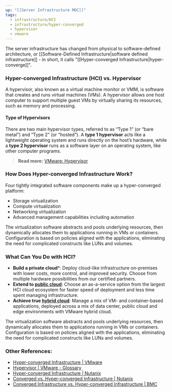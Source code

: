 ```yaml
---
up: "[[Server Infrastructure MOC]]"
tags:
  - infrastructure/HCI
  - infrastructure/hyper-converged
  - hypervisor
  - vmware
---
```

The server infrastructure has changed from physical to software-defined architecture, or [[Software-Defined Infrastructure|software defined infrastructure]] - in short, it calls "[[Hyper-converged Infrastructure|hyper-converge]]".

### Hyper-converged Infrastructure (HCI) vs. Hypervisor
A hypervisor, also known as a virtual machine monitor or VMM, is software that creates and runs virtual machines (VMs). A hypervisor allows one host computer to support multiple guest VMs by virtually sharing its resources, such as memory and processing. 

#### Type of Hypervisors
There are two main hypervisor types, referred to as “Type 1” (or “bare metal”) and “Type 2” (or “hosted”). A **type 1 hypervisor** acts like a lightweight operating system and runs directly on the host’s hardware, while a **type 2 hypervisor** runs as a software layer on an operating system, like other computer programs. 

>**Read more:** [VMware: Hypervisor](https://www.vmware.com/topics/glossary/c*ontent/hypervisor.html?resource=cat-1243073610#cat-1243073610)

### How Does Hyper-converged Infrastructure Work?
Four tightly integrated software components make up a hyper-converged platform: 
-   Storage virtualization
-   Compute virtualization
-   Networking virtualization
-   Advanced management capabilities including automation 

The virtualization software abstracts and pools underlying resources, then dynamically allocates them to applications running in VMs or containers. Configuration is based on policies aligned with the applications, eliminating the need for complicated constructs like LUNs and volumes.

### What Can You Do with HCI?
- **Build a private cloud***: Deploy cloud-like infrastructure on-premises with lower costs, more control, and improved security. Choose from multiple hardware possibilities from our certified partners.
- **Extend to [public cloud](https://www.vmware.com/topics/glossary/content/public-cloud)**: Choose an as-a-service option from the largest HCI cloud ecosystem for faster speed of deployment and less time spent managing infrastructure.
- **Achieve true [hybrid cloud](https://www.vmware.com/topics/glossary/content/hybrid-cloud)**: Manage a mix of VM- and container-based applications, deployed across a mix of data center, public cloud and edge environments with VMware hybrid cloud.

The virtualization software abstracts and pools underlying resources, then dynamically allocates them to applications running in VMs or containers. Configuration is based on policies aligned with the applications, eliminating the need for complicated constructs like LUNs and volumes.

### Other References:
- [Hyper-converged Infrastructure | VMware](https://www.vmware.com/asean/products/hyper-converged-infrastructure.html)
- [Hypervisor | VMware - Glossary](https://www.vmware.com/topics/glossary/content/hypervisor.html)
- [Hyper-converged Infrastructure | Nutanix](https://www.nutanix.com/sg/hyperconverged-infrastructure)
- [Converged vs. Hyper-converged Infrastructure | Nutanix](https://www.nutanix.com/sg/info/converged-vs-hyperconverged-infrastructure)
- [Converged Infrastructure vs. Hyper-converged Infrastructure | BMC](https://www.bmc.com/blogs/converged-infrastructure-vs-hyper-converged-infrastructure/)